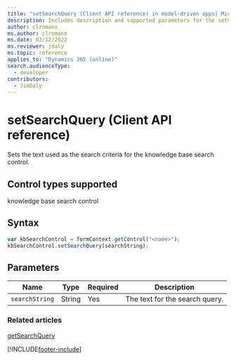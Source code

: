 ```yaml
---
title: "setSearchQuery (Client API reference) in model-driven apps| MicrosoftDocs"
description: Includes description and supported parameters for the setSearchQuery method.
author: clromano
ms.author: clromano
ms.date: 03/12/2022
ms.reviewer: jdaly
ms.topic: reference
applies_to: "Dynamics 365 (online)"
search.audienceType: 
  - developer
contributors:
  - JimDaly
---
```

# setSearchQuery (Client API reference)



Sets the text used as the search criteria for the knowledge base search control.

## Control types supported

knowledge base search control

## Syntax

```JavaScript
var kbSearchControl = formContext.getControl("<name>");
kbSearchControl.setSearchQuery(searchString);
```

## Parameters

|Name | Type | Required | Description|
|--|--|--|--|
|`searchString` |String |Yes|The text for the search query.| 

### Related articles

[getSearchQuery](getSearchQuery.md)




[!INCLUDE[footer-include](../../../../../includes/footer-banner.md)]
